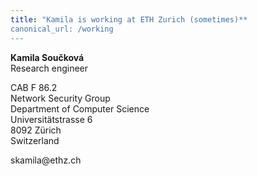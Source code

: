 ```yaml
---
title: "Kamila is working at ETH Zurich (sometimes)**
canonical_url: /working
---
```


**Kamila Součková**  
Research engineer  

CAB F 86.2  
Network Security Group  
Department of Computer Science  
Universitätstrasse 6  
8092 Zürich  
Switzerland  

&#115;&#107;&#097;&#109;&#105;&#108;&#097;&#064;&#101;&#116;&#104;&#122;&#046;&#099;&#104;  
